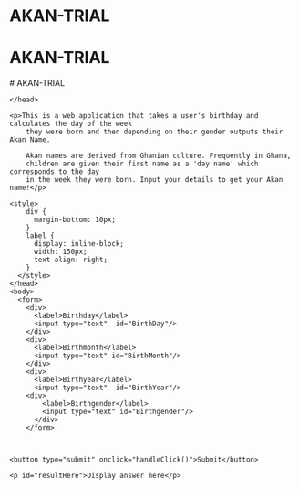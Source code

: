 ﻿# AKAN-TRIAL
# AKAN-TRIAL
﻿# AKAN-TRIAL
 
<!DOCTYPE html>
<html lang="en">

<head>
    <link rel="stylesheet" href="../css/demo.css">
    <script src="../js/demodos.js" defer></script>
    <title>akan name calculator</title>


    </head>

    <p>This is a web application that takes a user's birthday and calculates the day of the week 
        they were born and then depending on their gender outputs their Akan Name. 

        Akan names are derived from Ghanian culture. Frequently in Ghana, 
        children are given their first name as a 'day name' which corresponds to the day 
        in the week they were born. Input your details to get your Akan name!</p>

    <style>
        div {
          margin-bottom: 10px;
        }
        label {
          display: inline-block;
          width: 150px;
          text-align: right;
        }
      </style>
    </head>
    <body>
      <form>
        <div>
          <label>Birthday</label>
          <input type="text"  id="BirthDay"/>
        </div>
        <div>
          <label>Birthmonth</label>
          <input type="text" id="BirthMonth"/>
        </div>
        <div>
          <label>Birthyear</label>
          <input type="text"  id="BirthYear"/> 
        <div>
            <label>Birthgender</label>
            <input type="text" id="Birthgender"/> 
          </div>
        </form>
        
     

    <button type="submit" onclick="handleClick()">Submit</button>

    <p id="resultHere">Display answer here</p>

</body>

</html>
